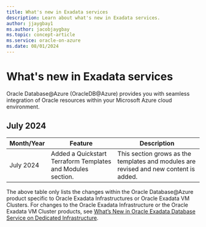 ```yaml
---
title: What's new in Exadata services
description: Learn about what's new in Exadata services.
author: jjaygbay1
ms.author: jacobjaygbay
ms.topic: concept-article
ms.service: oracle-on-azure
ms.date: 08/01/2024
---
```


# What's new in Exadata services

Oracle Database@Azure (OracleDB@Azure) provides you with seamless integration of Oracle resources within your Microsoft Azure cloud environment.

## July 2024

| Month/Year | Feature | Description |
| ---------- | ------- | ------------|
| July 2024 | Added a Quickstart Terraform Templates and Modules section. | This section grows as the templates and modules are revised and new content is added. |

The above table only lists the changes within the Oracle Database@Azure product specific to Oracle Exadata Infrastructures or Oracle Exadata VM Clusters. For changes to the Oracle Exadata Infrastructure or the Oracle Exadata VM Cluster products, see [What’s New in Oracle Exadata Database Service on Dedicated Infrastructure](https://docs.oracle.com/en/engineered-systems/exadata-cloud-service/ecscm/exa-whats-new.html).